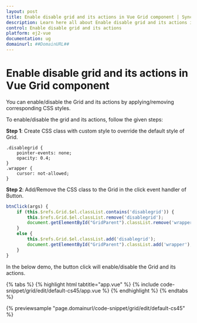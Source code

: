 ```yaml
---
layout: post
title: Enable disable grid and its actions in Vue Grid component | Syncfusion
description: Learn here all about Enable disable grid and its actions in Syncfusion Vue Grid component of Syncfusion Essential JS 2 and more.
control: Enable disable grid and its actions 
platform: ej2-vue
documentation: ug
domainurl: ##DomainURL##
---
```


# Enable disable grid and its actions in Vue Grid component

You can enable/disable the Grid and its actions by applying/removing corresponding CSS styles.

To enable/disable the grid and its actions, follow the given steps:

**Step 1**: Create CSS class with custom style to override the default style of Grid.

```
.disablegrid {
    pointer-events: none;
    opacity: 0.4;
}
.wrapper {
    cursor: not-allowed;
}
```

**Step 2**: Add/Remove the CSS class to the Grid in the click event handler of Button.

```ts
btnClick(args) {
    if (this.$refs.Grid.$el.classList.contains('disablegrid')) {
        this.$refs.Grid.$el.classList.remove('disablegrid');
        document.getElementById("GridParent").classList.remove('wrapper');
    }
    else {
        this.$refs.Grid.$el.classList.add('disablegrid');
        document.getElementById("GridParent").classList.add('wrapper');
    }
}
```

In the below demo, the button click will enable/disable the Grid and its actions.

{% tabs %}
{% highlight html tabtitle="app.vue" %}
{% include code-snippet/grid/edit/default-cs45/app.vue %}
{% endhighlight %}
{% endtabs %}
        
{% previewsample "page.domainurl/code-snippet/grid/edit/default-cs45" %}
